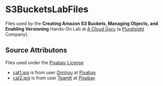 # S3BucketsLabFiles

Files used by the **Creating Amazon S3 Buckets, Managing Objects, and Enabling Versioning** Hands-On Lab at [A Cloud Guru](https://acloud.guru/) (a [Pluralsight](https://www.pluralsight.com/) Company).

## Source Attributons

Files used under the [Pixabay License](https://pixabay.com/service/license/)

* [cat1.jpg](cat1.jpg) is from user [Dimhou](https://pixabay.com/users/dimhou-5987327/) at [Pixabay](https://pixabay.com/)
* [cat2.jpg](cat2.jpg) is from user [TeamK](https://pixabay.com/users/teamk-222368/) at [Pixabay](https://pixabay.com/)